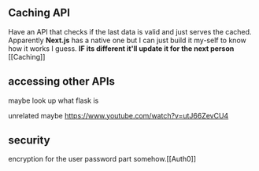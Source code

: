 ## Caching API
Have an API that checks if the last data is valid and just serves the cached. Apparently **Next.js** has a native one but I can just build it my-self to know how it works I guess. 
**IF its different it'll update it for the next person**
[[Caching]]

## accessing other APIs
maybe look up what flask is

unrelated maybe
https://www.youtube.com/watch?v=utJ66ZevCU4


## security
encryption for the user password part somehow.[[Auth0]] 